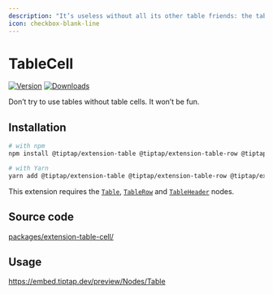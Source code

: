 ```yaml
---
description: "It’s useless without all its other table friends: the table cell."
icon: checkbox-blank-line
---
```


# TableCell
[![Version](https://img.shields.io/npm/v/@tiptap/extension-table-cell.svg?label=version)](https://www.npmjs.com/package/@tiptap/extension-table-cell)
[![Downloads](https://img.shields.io/npm/dm/@tiptap/extension-table-cell.svg)](https://npmcharts.com/compare/@tiptap/extension-table-cell?minimal=true)

Don’t try to use tables without table cells. It won’t be fun.

## Installation
```bash
# with npm
npm install @tiptap/extension-table @tiptap/extension-table-row @tiptap/extension-table-header @tiptap/extension-table-cell

# with Yarn
yarn add @tiptap/extension-table @tiptap/extension-table-row @tiptap/extension-table-header @tiptap/extension-table-cell
```

This extension requires the [`Table`](/api/nodes/table), [`TableRow`](/api/nodes/table-row) and [`TableHeader`](/api/nodes/table-header) nodes.

## Source code
[packages/extension-table-cell/](https://github.com/ueberdosis/tiptap/blob/main/packages/extension-table-cell/)

## Usage
https://embed.tiptap.dev/preview/Nodes/Table
